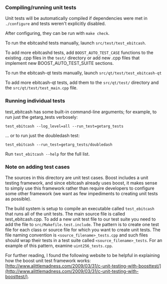 ### Compiling/running unit tests

Unit tests will be automatically compiled if dependencies were met in `./configure`
and tests weren't explicitly disabled.

After configuring, they can be run with `make check`.

To run the ebitcashd tests manually, launch `src/test/test_ebitcash`.

To add more ebitcashd tests, add `BOOST_AUTO_TEST_CASE` functions to the existing
.cpp files in the `test/` directory or add new .cpp files that
implement new BOOST_AUTO_TEST_SUITE sections.

To run the ebitcash-qt tests manually, launch `src/qt/test/test_ebitcash-qt`

To add more ebitcash-qt tests, add them to the `src/qt/test/` directory and
the `src/qt/test/test_main.cpp` file.

### Running individual tests

test_ebitcash has some built-in command-line arguments; for
example, to run just the getarg_tests verbosely:

    test_ebitcash --log_level=all --run_test=getarg_tests

... or to run just the doubledash test:

    test_ebitcash --run_test=getarg_tests/doubledash

Run `test_ebitcash --help` for the full list.

### Note on adding test cases

The sources in this directory are unit test cases.  Boost includes a
unit testing framework, and since ebitcash already uses boost, it makes
sense to simply use this framework rather than require developers to
configure some other framework (we want as few impediments to creating
unit tests as possible).

The build system is setup to compile an executable called `test_ebitcash`
that runs all of the unit tests.  The main source file is called
test_ebitcash.cpp. To add a new unit test file to our test suite you need 
to add the file to `src/Makefile.test.include`. The pattern is to create 
one test file for each class or source file for which you want to create 
unit tests.  The file naming convention is `<source_filename>_tests.cpp` 
and such files should wrap their tests in a test suite 
called `<source_filename>_tests`. For an example of this pattern, 
examine `uint256_tests.cpp`.

For further reading, I found the following website to be helpful in
explaining how the boost unit test framework works:
[http://www.alittlemadness.com/2009/03/31/c-unit-testing-with-boosttest/](http://www.alittlemadness.com/2009/03/31/c-unit-testing-with-boosttest/).
